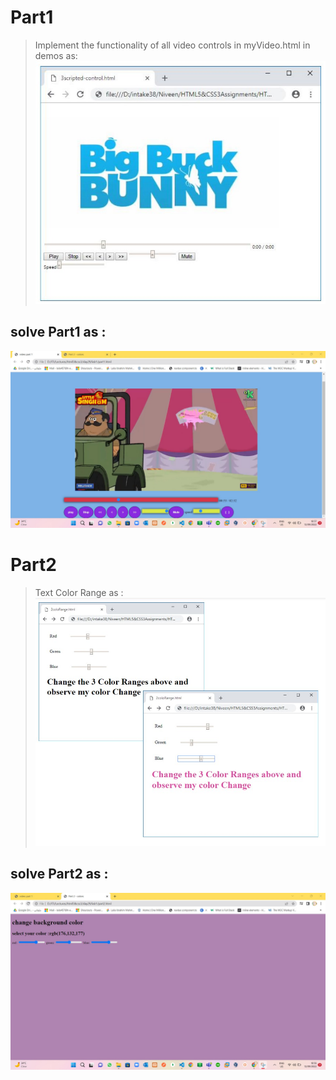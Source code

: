 # Part1
> Implement the functionality of all video controls in myVideo.html in demos as:
  ![image](imageTasks/imag1.jpg)

  ## solve Part1 as :
  ![image](imageTasks/solvepart1.jpg)

# Part2
> Text Color Range as :
  ![image](imageTasks/imag2.jpg)

  ## solve Part2 as :
  ![image](imageTasks/solvepart2.jpg)